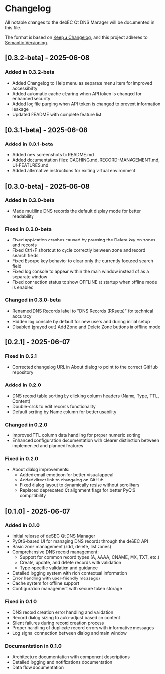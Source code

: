 # Changelog

All notable changes to the deSEC Qt DNS Manager will be documented in this file.

The format is based on [Keep a Changelog](https://keepachangelog.com/en/1.0.0/),
and this project adheres to [Semantic Versioning](https://semver.org/spec/v2.0.0.html).

## [0.3.2-beta] - 2025-06-08

### Added in 0.3.2-beta

- Added Changelog to Help menu as separate menu item for improved accessibility
- Added automatic cache clearing when API token is changed for enhanced security
- Added log file purging when API token is changed to prevent information leakage
- Updated README with complete feature list

## [0.3.1-beta] - 2025-06-08

### Added in 0.3.1-beta

- Added new screenshots to README.md
- Added documentation files: CACHING.md, RECORD-MANAGEMENT.md, UI-FEATURES.md
- Added alternative instructions for exiting virtual environment

## [0.3.0-beta] - 2025-06-08

### Added in 0.3.0-beta

- Made multiline DNS records the default display mode for better readability

### Fixed in 0.3.0-beta

- Fixed application crashes caused by pressing the Delete key on zones and records
- Fixed Ctrl+F shortcut to cycle correctly between zone and record search fields
- Fixed Escape key behavior to clear only the currently focused search field
- Fixed log console to appear within the main window instead of as a separate window
- Fixed connection status to show OFFLINE at startup when offline mode is enabled

### Changed in 0.3.0-beta

- Renamed DNS Records label to "DNS Records (RRsets)" for technical accuracy
- Hidden log console by default for new users and during initial setup
- Disabled (grayed out) Add Zone and Delete Zone buttons in offline mode

## [0.2.1] - 2025-06-07

### Fixed in 0.2.1

- Corrected changelog URL in About dialog to point to the correct GitHub repository

### Added in 0.2.0

- DNS record table sorting by clicking column headers (Name, Type, TTL, Content)
- Double-click to edit records functionality
- Default sorting by Name column for better usability

### Changed in 0.2.0

- Improved TTL column data handling for proper numeric sorting
- Enhanced configuration documentation with clearer distinction between implemented and planned features

### Fixed in 0.2.0

- About dialog improvements:
  - Added email emoticon for better visual appeal
  - Added direct link to changelog on GitHub
  - Fixed dialog layout to dynamically resize without scrollbars
  - Replaced deprecated Qt alignment flags for better PyQt6 compatibility

## [0.1.0] - 2025-06-07

### Added in 0.1.0

- Initial release of deSEC Qt DNS Manager
- PyQt6-based UI for managing DNS records through the deSEC API
- Basic zone management (add, delete, list zones)
- Comprehensive DNS record management:
  - Support for common record types (A, AAAA, CNAME, MX, TXT, etc.)
  - Create, update, and delete records with validation
  - Type-specific validation and guidance
- Detailed logging system with rich contextual information
- Error handling with user-friendly messages
- Cache system for offline support
- Configuration management with secure token storage

### Fixed in 0.1.0

- DNS record creation error handling and validation
- Record dialog sizing to auto-adjust based on content
- Silent failures during record creation process
- Proper handling of duplicate record errors with informative messages
- Log signal connection between dialog and main window

### Documentation in 0.1.0

- Architecture documentation with component descriptions
- Detailed logging and notifications documentation
- Data flow documentation
